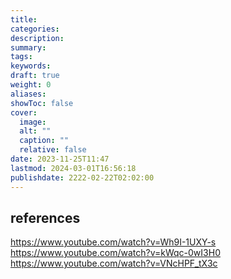 ```yaml
---
title: 
categories: 
description: 
summary: 
tags: 
keywords: 
draft: true
weight: 0
aliases: 
showToc: false
cover:
  image: 
  alt: ""
  caption: ""
  relative: false
date: 2023-11-25T11:47
lastmod: 2024-03-01T16:56:18
publishdate: 2222-02-22T02:02:00
---
```




## references
<https://www.youtube.com/watch?v=Wh9I-1UXY-s>
<https://www.youtube.com/watch?v=kWqc-0wI3H0>
<https://www.youtube.com/watch?v=VNcHPF_tX3c>
